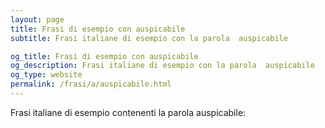 ```yaml
---
layout: page
title: Frasi di esempio con auspicabile 
subtitle: Frasi italiane di esempio con la parola  auspicabile

og_title: Frasi di esempio con auspicabile 
og_description: Frasi italiane di esempio con la parola  auspicabile
og_type: website
permalink: /frasi/a/auspicabile.html
---
```


Frasi italiane di esempio contenenti la parola auspicabile:


